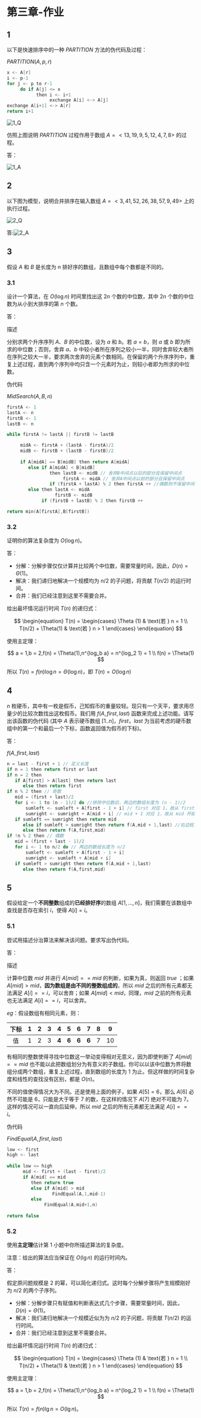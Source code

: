 # 第三章-作业

## 1

以下是快速排序中的一种 $PARTITION$ 方法的伪代码及过程：

$PARTITION(A,\,p,\,r)$

```c
x <- A[r]
i <- p-1
for j <- p to r-1
     do if A[j] <= x
           then i <- i+1
                exchange A[i] <-> A[j]
exchange A[i+1] <-> A[r]
return i+1
```

![1_Q](1_Q.svg)

仿照上图说明 $PARTITION$ 过程作用于数组 $A = <13,19,9,5,12,4,7,8>$ 的过程。

答：

![1_A](1_A.svg)

## 2

以下图为模型，说明合并排序在输入数组 $A = <3,41,52,26,38,57,9,49>$ 上的执行过程。

![2_Q](2_Q.svg)

答:![2_A](2_A.svg)

## 3

假设 $A$ 和 $B$ 是长度为 $n$ 排好序的数组，且数组中每个数都是不同的。

### 3.1

设计一个算法，在 $O\left(\log n \right)$ 时间里找出这 $2n$ 个数的中位数，其中 $2n$ 个数的中位数为从小到大排序的第 $n$ 个数。

答：

描述

分别求两个升序序列 $A$、$B$ 的中位数，设为 $a$ 和 $b$。若 $a = b$，则 $a$ 或 $b$ 即为所求的中位数；否则，舍弃 $a$、$b$ 中较小者所在序列之较小一半，同时舍弃较大者所在序列之较大一半，要求两次舍弃的元素个数相同。在保留的两个升序序列中，重复上述过程，直到两个序列中均只含一个元素时为止，则较小者即为所求的中位数。

伪代码

$MidSearch(A,\,B,\,n)$

```c
firstA <- 1
lastA <- n
firstB <- 1
lastB <- n

while firstA != lastA || firstB != lastB

     midA <- firstA + (lastA - firstA)/2
     midB <- firstB + (lastB - firstB)/2
     
     if A[midA] == B[midB] then return A[midA]
        else if A[midA] < B[midB]
                then lastB <- midB // 舍弃B中间点以后的部分且保留中间点
                     firstA <- midA // 舍弃A中间点以前的部分且保留中间点
                if (firstA + lastA) % 2 then firstA ++ //偶数则不保留中间点
        else then lastA <- midA
                  firstB <- midB
             if (firstB + lastB) % 2 then firstB ++

return min(A[firstA],B[firstB])
```

### 3.2

证明你的算法复杂度为 $O\left(\log n \right)$。

答：

- 分解：分解步骤仅仅计算并比较两个中位数，需要常量时间，因此，$D(n) = \Theta (1)$。
- 解决：我们递归地解决一个规模均为 $n/2$ 的子问题，将贡献 $T(n/2)$ 的运行时间。
- 合并：我们已经注意到这里不需要合并。

给出最坏情况运行时间 $T(n)$ 的递归式：

$$
\begin{equation}
  T(n) = \begin{cases}
  \Theta (1) & \text{若 }  n = 1 \\
  T(n/2) + \Theta(1) & \text{若 } n > 1
  \end{cases}
\end{equation}
$$

使用主定理：

$$
a = 1,b = 2,f(n) = \Theta(1),n^{log_b a} = n^{log_2 1} = 1 \\
f(n) = \Theta(1)
$$

所以 $T(n) = f(n) \log n = \Theta(\log n)$，即 $T(n) = O(\log n)$

## 4

$n$ 枚硬币，其中有一枚是假币，己知假币的重量较轻。现只有一个天平，要求用尽量少的比较次数找出这枚假币。我们用 $f(A,first,last)$ 函数来完成上述功能。请写出该函数的伪代码 (其中 $A$ 表示硬币数组 $[1..n]$，$first$，$last$ 为当前考虑的硬币数组中的第一个和最后一个下标，函数返回值为假币的下标)。

答：

$f(A,first,last)$

```c
n = last - first + 1 // 定义长度
if n = 1 then return first or last
if n = 2 then
   if A[first] > A[last] then return last
      else then return first
if n % 2 then // 奇数
   mid = (first + last)/2
   for i <- 1 to (n - 1)/2 do //排除中位数后，两边的数组长度为 (n - 1)/2
       sumleft <- sumleft + A[first - 1 + i] // first 对应 1，故从 first - 1 开始
       sumright <- sumright + A[mid + i] // mid + 1 对应 1，故从 mid 开始
   if sumleft == sumright then return mid
      else if sumleft > sumright then return f(A,mid + 1,last) //右边轻，假币在右边
      else then return f(A,first,mid)
if !n % 2 then // 偶数
   mid = (first + last - 1)/2
   for i <- 1 to n/2 do // 两边的数组长度为 n/2
       sumleft <- sumleft + A[first - 1 + i]
       sumright <- sumleft + A[mid + i]
   if sumleft > sumright then return f(A,mid + 1,last)
      else then return f(A,first,mid)
```

## 5

假设给定一个**不同整数**组成的**已经排好序**的数组 $A[1,...,n]$，我们需要在该数组中查找是否存在索引 $i$，使得 $A[i] = i$。

### 5.1

尝试用描述分治算法来解决该问题。要求写出伪代码。

答：

描述

计算中位数 $mid$ 并进行 $A[mid] == mid$ 的判断，如果为真，则返回 $true$ ；如果 $A[mid] > mid$，**因为数组是由不同的整数组成的**，所以 $mid$ 之后的所有元素都无法满足 $A[i] == i$，可以舍弃；如果 $A[mid] < mid$，同理，$mid$ 之前的所有元素也无法满足 $A[i] == i$，可以舍弃。

$eg$：假设数组有相同元素，则：

| 下标 |  1   |  2   |  3   |   4   |   5   |   6   |   7   |  8   |  9   |
| :--: | :--: | :--: | :--: | :---: | :---: | :---: | :---: | :--: | :--: |
|  值  |  1   |  2   |  3   | **4** | **6** | **6** | **6** |  7   |  10  |

有相同的整数使得寻找中位数这一举动变得相对无意义，因为即使判断了 $A[mid] == mid$ 也不能以此把数组划分为有意义的子数组。你可以以该中位数为界将数组分成两个数组，重复上述过程，直到数组的长度为 $1$ 为止。但这样做的时间复杂度和线性的查找没有区别，都是 $O(n)$。

不同的值使得情况大为不同。还是使用上面的例子，如果 $A[5] = 6$，那么 $A[6]$ 必然不可能是 $6$，只能是大于等于 $7$ 的数，在这样的情况下 $A[7]$ 绝对不可能为 $7$。这样的情况可以一直向后延伸，所以 $mid$ 之后的所有元素都无法满足 $A[i] == i$。

伪代码

$FindEqual(A,\,first,\,last)$

```c
low <- first
high <- last
     
while low <= high
      mid <- first + (last - first)/2
      if A[mid] == mid 
         then return true
         else if A[mid] > mid
                 FindEqual(A,1,mid-1)
         else
              FindEqual(A,mid+1,n)
              
return false
```

### 5.2

使用**主定理**估计第 $1$ 小题中你所描述算法的复杂度。

注意：给出的算法应当保证在 $O(\lg n)$ 的运行时间内。

答：

假定原问题规模是 $2$ 的幂，可以简化递归式。这时每个分解步骤将产生规模刚好为 $n/2$ 的两个子序列。

- 分解：分解步骤只有赋值和判断表达式几个步骤，需要常量时间，因此，$D(n) = \Theta (1)$。
- 解决：我们递归地解决一个规模近似为为 $n/2$ 的子问题，将贡献 $T(n/2)$ 的运行时间。
- 合并：我们已经注意到这里不需要合并。

给出最坏情况运行时间 $T(n)$ 的递归式：

$$
\begin{equation}
  T(n) = \begin{cases}
  \Theta (1) & \text{若 }  n = 1 \\
  T(n/2) + \Theta(1) & \text{若 } n > 1
  \end{cases}
 \end{equation}
$$

使用主定理：

$$
a = 1,b = 2,f(n) = \Theta(1),n^{log_b a} = n^{log_2 1} = 1 \\
f(n) = \Theta(1)
$$

所以 $T(n) = f(n) \lg n = O(\lg n)$。
